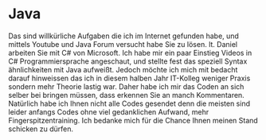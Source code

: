 # Java
Das sind willkürliche Aufgaben die ich im Internet gefunden habe, und mittels Youtube und Java Forum versucht habe Sie zu lösen.
lt. Daniel arbeiten Sie mit C# von Microsoft.
Ich habe mir ein paar Einstieg Videos in C# Programmiersprache angeschaut, und stellte fest das speziell Syntax ähnlichkeiten mit Java aufweißt. 
Jedoch möchte ich mich mit bedacht darauf hinweissen das ich in diesem halben Jahr IT-Kolleg weniger Praxis sondern mehr Theorie lastig war.
Daher habe ich mir das Coden an sich selber bei bringen müssen, dass erkennen Sie an manch Kommentaren. 
Natürlich habe ich Ihnen nicht alle Codes gesendet denn die meisten sind leider anfangs Codes ohne viel gedanklichen Aufwand, mehr Fingerspitzentraining. 
Ich bedanke mich für die Chance Ihnen meinen Stand schicken zu dürfen.
